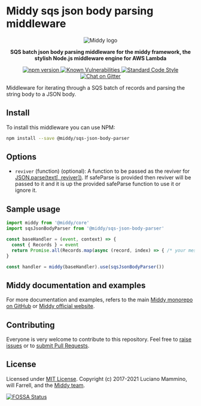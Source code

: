 # Middy sqs json body parsing middleware

<div align="center">
  <img alt="Middy logo" src="https://raw.githubusercontent.com/middyjs/middy/main/docs/img/middy-logo.png"/>
</div>

<div align="center">
  <p><strong>SQS batch json body parsing middleware for the middy framework, the stylish Node.js middleware engine for AWS Lambda</strong></p>
</div>

<div align="center">
<p>
  <a href="http://badge.fury.io/js/%40middy%2Fsqs-partial-batch-failure">
    <img src="https://badge.fury.io/js/%40middy%2Fsqs-partial-batch-failure.svg" alt="npm version" style="max-width:100%;">
  </a>
  <a href="https://snyk.io/test/github/middyjs/middy">
    <img src="https://snyk.io/test/github/middyjs/middy/badge.svg" alt="Known Vulnerabilities" data-canonical-src="https://snyk.io/test/github/middyjs/middy" style="max-width:100%;">
  </a>
  <a href="https://standardjs.com/">
    <img src="https://img.shields.io/badge/code_style-standard-brightgreen.svg" alt="Standard Code Style"  style="max-width:100%;">
  </a>
  <a href="https://gitter.im/middyjs/Lobby">
    <img src="https://badges.gitter.im/gitterHQ/gitter.svg" alt="Chat on Gitter"  style="max-width:100%;">
  </a>
</p>
</div>

Middleware for iterating through a SQS batch of records and parsing the string body to a JSON body.

## Install

To install this middleware you can use NPM:

```bash
npm install --save @middy/sqs-json-body-parser
```

## Options

 - `reviver` (function) (optional): A function to be passed as the reviver for [JSON.parse(text[, reviver])](https://developer.mozilla.org/en-US/docs/Web/JavaScript/Reference/Global_Objects/JSON). If safeParse is provided then reviver will be passed to it and it is up the provided safeParse function to use it or ignore it.

## Sample usage

```javascript
import middy from '@middy/core'
import sqsJsonBodyParser from '@middy/sqs-json-body-parser'

const baseHandler = (event, context) => {
  const { Records } = event
  return Promise.all(Records.map(async (record, index) => { /* your message processing logic */ }))
}

const handler = middy(baseHandler).use(sqsJsonBodyParser())
```

## Middy documentation and examples

For more documentation and examples, refers to the main [Middy monorepo on GitHub](https://github.com/middyjs/middy) or [Middy official website](https://middy.js.org).


## Contributing

Everyone is very welcome to contribute to this repository. Feel free to [raise issues](https://github.com/middyjs/middy/issues) or to [submit Pull Requests](https://github.com/middyjs/middy/pulls).


## License

Licensed under [MIT License](LICENSE). Copyright (c) 2017-2021 Luciano Mammino, will Farrell, and the [Middy team](https://github.com/middyjs/middy/graphs/contributors).

<a href="https://app.fossa.io/projects/git%2Bgithub.com%2Fmiddyjs%2Fmiddy?ref=badge_large">
  <img src="https://app.fossa.io/api/projects/git%2Bgithub.com%2Fmiddyjs%2Fmiddy.svg?type=large" alt="FOSSA Status"  style="max-width:100%;">
</a>
